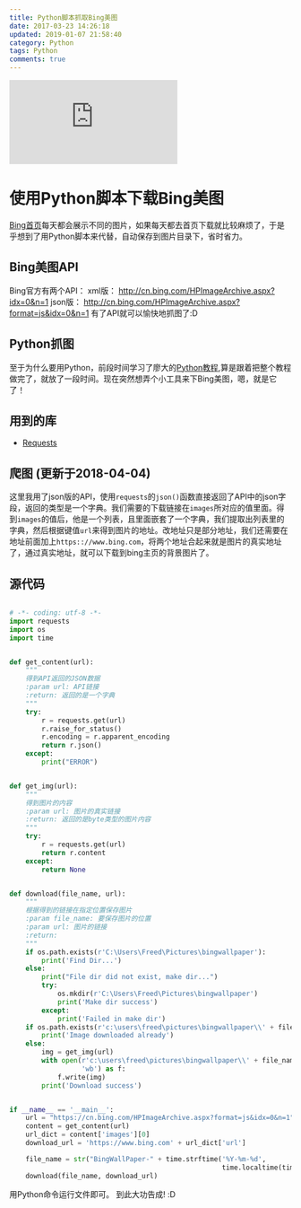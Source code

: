 ```yaml
---
title: Python脚本抓取Bing美图
date: 2017-03-23 14:26:18
updated: 2019-01-07 21:58:40
category: Python
tags: Python
comments: true
---
```

![post_background](http://api.dujin.org/bing/1920.php)

# 使用Python脚本下载Bing美图

[Bing首页](https://cn.bing.com)每天都会展示不同的图片，如果每天都去首页下载就比较麻烦了，于是乎想到了用Python脚本来代替，自动保存到图片目录下，省时省力。
<!--more-->

## Bing美图API

Bing官方有两个API：
xml版： http://cn.bing.com/HPImageArchive.aspx?idx=0&n=1
json版： http://cn.bing.com/HPImageArchive.aspx?format=js&idx=0&n=1
有了API就可以愉快地抓图了:D

## Python抓图

至于为什么要用Python，前段时间学习了廖大的[Python教程](http://www.liaoxuefeng.com/wiki/0014316089557264a6b348958f449949df42a6d3a2e542c000),算是跟着把整个教程做完了，就放了一段时间。现在突然想弄个小工具来下Bing美图，嗯，就是它了！

## 用到的库

 - [Requests](http://cn.python-requests.org/zh_CN/latest/index.html)

## 爬图 (更新于2018-04-04)

这里我用了json版的API，使用`requests`的`json()`函数直接返回了API中的json字段，返回的类型是一个字典。我们需要的下载链接在`images`所对应的值里面。得到`images`的值后，他是一个列表，且里面嵌套了一个字典，我们提取出列表里的字典，然后根据键值`url`来得到图片的地址。改地址只是部分地址，我们还需要在地址前面加上`https:://www.bing.com`，将两个地址合起来就是图片的真实地址了，通过真实地址，就可以下载到bing主页的背景图片了。

## 源代码

```python

# -*- coding: utf-8 -*-
import requests
import os
import time


def get_content(url):
    """
    得到API返回的JSON数据
    :param url: API链接
    :return: 返回的是一个字典
    """
    try:
        r = requests.get(url)
        r.raise_for_status()
        r.encoding = r.apparent_encoding
        return r.json()
    except:
        print("ERROR")


def get_img(url):
    """
    得到图片的内容
    :param url: 图片的真实链接
    :return: 返回的是byte类型的图片内容
    """
    try:
        r = requests.get(url)
        return r.content
    except:
        return None


def download(file_name, url):
    """
    根据得到的链接在指定位置保存图片
    :param file_name: 要保存图片的位置
    :param url: 图片的链接
    :return: 
    """
    if os.path.exists(r'C:\Users\Freed\Pictures\bingwallpaper'):
        print('Find Dir...')
    else:
        print("File dir did not exist, make dir...")
        try:
            os.mkdir(r'C:\Users\Freed\Pictures\bingwallpaper')
            print('Make dir success')
        except:
            print('Failed in make dir')
    if os.path.exists(r'c:\users\freed\pictures\bingwallpaper\\' + file_name):
        print('Image downloaded already')
    else:
        img = get_img(url)
        with open(r'c:\users\freed\pictures\bingwallpaper\\' + file_name,
                  'wb') as f:
            f.write(img)
        print('Download success')


if __name__ == '__main__':
    url = "https://cn.bing.com/HPImageArchive.aspx?format=js&idx=0&n=1"
    content = get_content(url)
    url_dict = content['images'][0]
    download_url = 'https://www.bing.com' + url_dict['url']

    file_name = str("BingWallPaper-" + time.strftime('%Y-%m-%d',
                                                     time.localtime(time.time())) + '.jpg')
    download(file_name, download_url)
```

用Python命令运行文件即可。
到此大功告成!  :D
